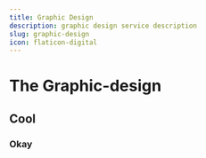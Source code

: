 ```yaml
---
title: Graphic Design
description: graphic design service description
slug: graphic-design
icon: flaticon-digital
---
```


# The Graphic-design
## Cool
### Okay